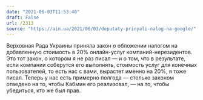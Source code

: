 ```yaml
---
date: "2021-06-03T11:53:40"
draft: False
url: /2313
source: "https://ain.ua/2021/06/03/deputaty-prinyali-nalog-na-google/"
---
```


Верховная Рада Украины приняла закон о обложении налогом на добавленную стоимость в 20% онлайн-услуг компаний-нерезидентов. Это тот закон, о котором я не раз писал — и о том, что в результате, если компании соберутся его выполнять, стоимость услуг для конечных пользователей, то есть нас с вами, вырастет именно на 20%, я тоже писал. Теперь у нас есть примерно полгода — столько законом отведено на то, чтобы Кабмин его реализовал, — на то, чтобы убедиться, кто же был прав.
